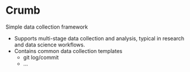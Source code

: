 # Crumb
Simple data collection framework

* Supports multi-stage data collection and analysis, typical in research and data science workflows.
* Contains common data collection templates
   - git log/commit
   - ...